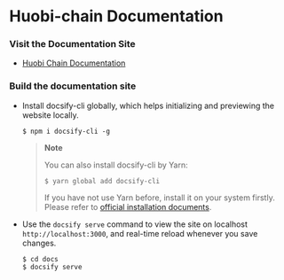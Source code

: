 # Huobi-chain Documentation

### Visit the Documentation Site

* [Huobi Chain Documentation]()

### Build the documentation site

* Install docsify-cli globally, which helps initializing and previewing the website locally. 

  ```shell
  $ npm i docsify-cli -g
  ```
  > **Note**
  > 
  > You can also install docsify-cli by Yarn:
  >
  > ```shell
  > $ yarn global add docsify-cli
  > ```
  > If you have not use Yarn before, install it on your system firstly. Please refer to [official installation documents](https://yarnpkg.com/lang/en/docs/install/).

* Use the `docsify serve` command to view the site on localhost `http://localhost:3000`, and real-time reload whenever you save changes.

  ```shell
  $ cd docs
  $ docsify serve
  ```

